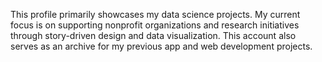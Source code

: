 This profile primarily showcases my data science projects. My current focus is on supporting nonprofit organizations and research initiatives through story-driven design and data visualization. This account also serves as an archive for my previous app and web development projects. 
